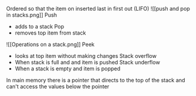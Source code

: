 Ordered so that the item on inserted last in first out (LIFO)
![[push and pop in stacks.png]]
Push
- adds to a stack
Pop
- removes top item from stack

![[Operations on a stack.png]]
Peek
- looks at top item without making changes
Stack overflow
- When stack is full and and item is pushed
Stack underflow
- When a stack is empty and item is popped

In main memory there is a pointer that directs to the top of the stack and can't access the values below the pointer